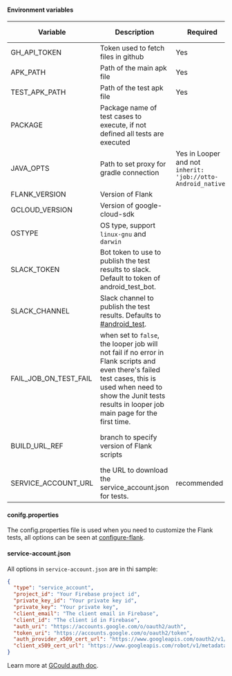 #### Environment variables

Variable | Description | Required | Default Value
-------- | ----------- | -------- | -------------
GH_API_TOKEN | Token used to fetch files in github | Yes
APK_PATH | Path of the main apk file | Yes
TEST_APK_PATH | Path of the test apk file | Yes
PACKAGE | Package name of test cases to execute, if not defined all tests are executed
JAVA_OPTS | Path to set proxy for gradle connection | Yes in Looper and not `inherit: 'job://otto-Android_native'`
FLANK_VERSION | Version of Flank | | 1.5.0
GCLOUD_VERSION | Version of google-cloud-sdk | | 176.0.0
OSTYPE | OS type, support `linux-gnu` and `darwin` | | linux-gnu
SLACK_TOKEN | Bot token to use to publish the test results to slack. Default to token of android_test_bot.
SLACK_CHANNEL | Slack channel to publish the test results. Defaults to [#android_test]((https://walmart.slack.com/messages/android_test)).
FAIL_JOB_ON_TEST_FAIL | when set to `false`, the looper job will not fail if no error in Flank scripts and even there's failed test cases, this is used when need to show the Junit tests results in looper job main page for the first time. | | true
BUILD_URL_REF | branch to specify version of Flank scripts | | flank_beta (only one valid for now)
SERVICE_ACCOUNT_URL | the URL to download the service_account.json for tests. | recommended


#### conifg.properties
The config.properties file is used when you need to customize the Flank tests, all options can be seen at [configure-flank](https://github.com/TestArmada/flank#configure-flank).

#### service-account.json
All options in `service-account.json` are in thi sample:
```json
{
  "type": "service_account",
  "project_id": "Your Firebase project id",
  "private_key_id": "Your private key id",
  "private_key": "Your private key",
  "client_email": "The client email in Firebase",
  "client_id": "The client id in Firebase",
  "auth_uri": "https://accounts.google.com/o/oauth2/auth",
  "token_uri": "https://accounts.google.com/o/oauth2/token",
  "auth_provider_x509_cert_url": "https://www.googleapis.com/oauth2/v1/certs",
  "client_x509_cert_url": "https://www.googleapis.com/robot/v1/metadata/x509/walmart-fb668%40appspot.gserviceaccount.com"
}
```
Learn more at [GCould auth doc](https://cloud.google.com/sdk/gcloud/reference/auth/activate-service-account).